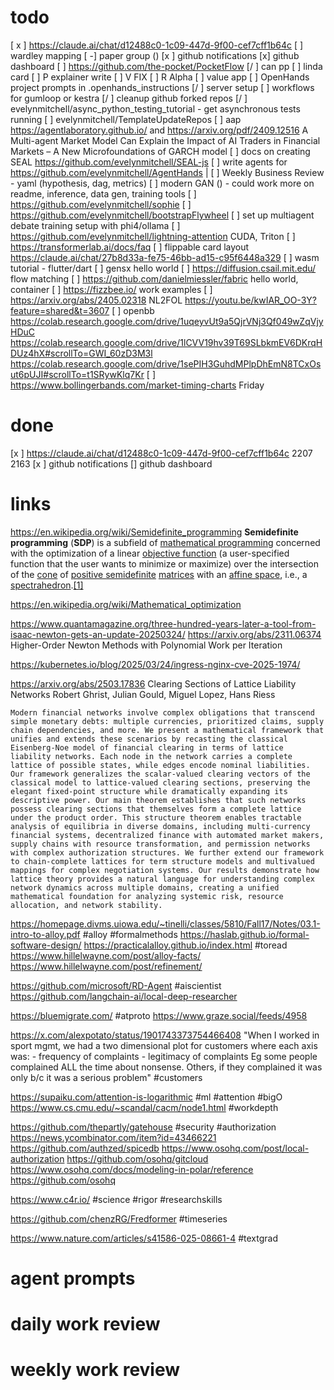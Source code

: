 
# todo

[ x ] https://claude.ai/chat/d12488c0-1c09-447d-9f00-cef7cff1b64c
[ ] wardley mapping
[ -] paper group ()
[x ] github notifications
[x]   github dashboard
[ ] https://github.com/the-pocket/PocketFlow
[/ ] can pp
[ ] linda card
[ ] P explainer write
[ ] V FIX
[ ] R Alpha
[ ] value app
[ ] OpenHands project prompts in .openhands_instructions
[/ ] server setup
[ ] workflows for gumloop or kestra
[/ ] cleanup github forked repos
[/ ] evelynmitchell/async_python_testing_tutorial - get asynchronous tests running
[ ] evelynmitchell/TemplateUpdateRepos
[ ] aap https://agentlaboratory.github.io/ and https://arxiv.org/pdf/2409.12516 A Multi-agent Market Model Can Explain the Impact of AI Traders in Financial Markets – A New Microfoundations of GARCH model
[ ] docs on creating SEAL https://github.com/evelynmitchell/SEAL-js
[ ] write agents for https://github.com/evelynmitchell/AgentHands |
[ ] Weekly Business Review - yaml (hypothesis, dag, metrics)
[ ] modern GAN () - could work more on readme, inference, data gen, training tools
[ ] https://github.com/evelynmitchell/sophie
[ ] https://github.com/evelynmitchell/bootstrapFlywheel
[ ] set up multiagent debate training setup with phi4/ollama
[ ] https://github.com/evelynmitchell/lightning-attention CUDA, Triton
[ ] https://transformerlab.ai/docs/faq
[ ] flippable card layout https://claude.ai/chat/27b8d33a-fe75-46bb-ad15-c95f6448a329
[ ] wasm tutorial - flutter/dart
[ ] gensx hello world
[ ] https://diffusion.csail.mit.edu/ flow matching 
[ ] https://github.com/danielmiessler/fabric hello world, container
[ ] https://fizzbee.io/ work examples
[ ] https://arxiv.org/abs/2405.02318 NL2FOL
https://youtu.be/kwIAR_OO-3Y?feature=shared&t=3607
[ ] openbb https://colab.research.google.com/drive/1uqeyvUt9a5QjrVNj3Qf049wZqVjyHDuC https://colab.research.google.com/drive/1lCVV19hv39T69SLbkmEV6DKrqHDUz4hX#scrollTo=GWI_60zD3M3l https://colab.research.google.com/drive/1sePIH3GuhdMPlpDhEmN8TCxOsut6pUJI#scrollTo=t1SRywKlq7Kr
[ ]  https://www.bollingerbands.com/market-timing-charts Friday
# done
[x  ] https://claude.ai/chat/d12488c0-1c09-447d-9f00-cef7cff1b64c 2207 2163
[x ] github notifications
[]   github dashboard
# links

https://en.wikipedia.org/wiki/Semidefinite_programming **Semidefinite programming** (**SDP**) is a subfield of [mathematical programming](https://en.wikipedia.org/wiki/Mathematical_programming "Mathematical programming") concerned with the optimization of a linear [objective function](https://en.wikipedia.org/wiki/Objective_function "Objective function") (a user-specified function that the user wants to minimize or maximize) over the intersection of the [cone](https://en.wikipedia.org/wiki/Cone_\(linear_algebra\) "Cone (linear algebra)") of [positive semidefinite](https://en.wikipedia.org/wiki/Positive-definite_matrix#Negative-definite,_semidefinite_and_indefinite_matrices "Positive-definite matrix") [matrices](https://en.wikipedia.org/wiki/Matrix_\(mathematics\) "Matrix (mathematics)") with an [affine space](https://en.wikipedia.org/wiki/Affine_space "Affine space"), i.e., a [spectrahedron](https://en.wikipedia.org/wiki/Spectrahedron "Spectrahedron").[[1]](https://en.wikipedia.org/wiki/Semidefinite_programming#cite_note-:0-1)

https://en.wikipedia.org/wiki/Mathematical_optimization

https://www.quantamagazine.org/three-hundred-years-later-a-tool-from-isaac-newton-gets-an-update-20250324/ https://arxiv.org/abs/2311.06374 Higher-Order Newton Methods with Polynomial Work per Iteration

https://kubernetes.io/blog/2025/03/24/ingress-nginx-cve-2025-1974/

https://arxiv.org/abs/2503.17836 Clearing Sections of Lattice Liability Networks
Robert Ghrist, Julian Gould, Miguel Lopez, Hans Riess

    Modern financial networks involve complex obligations that transcend simple monetary debts: multiple currencies, prioritized claims, supply chain dependencies, and more. We present a mathematical framework that unifies and extends these scenarios by recasting the classical Eisenberg-Noe model of financial clearing in terms of lattice liability networks. Each node in the network carries a complete lattice of possible states, while edges encode nominal liabilities. Our framework generalizes the scalar-valued clearing vectors of the classical model to lattice-valued clearing sections, preserving the elegant fixed-point structure while dramatically expanding its descriptive power. Our main theorem establishes that such networks possess clearing sections that themselves form a complete lattice under the product order. This structure theorem enables tractable analysis of equilibria in diverse domains, including multi-currency financial systems, decentralized finance with automated market makers, supply chains with resource transformation, and permission networks with complex authorization structures. We further extend our framework to chain-complete lattices for term structure models and multivalued mappings for complex negotiation systems. Our results demonstrate how lattice theory provides a natural language for understanding complex network dynamics across multiple domains, creating a unified mathematical foundation for analyzing systemic risk, resource allocation, and network stability. 

https://homepage.divms.uiowa.edu/~tinelli/classes/5810/Fall17/Notes/03.1-intro-to-alloy.pdf #alloy #formalmethods https://haslab.github.io/formal-software-design/ https://practicalalloy.github.io/index.html #toread https://www.hillelwayne.com/post/alloy-facts/ https://www.hillelwayne.com/post/refinement/ 

https://github.com/microsoft/RD-Agent #aiscientist https://github.com/langchain-ai/local-deep-researcher 

https://bluemigrate.com/ #atproto https://www.graze.social/feeds/4958

https://x.com/alexpotato/status/1901743373754466408 "When I worked in sport mgmt, we had a two dimensional plot for customers where each axis was: - frequency of complaints - legitimacy of complaints Eg some people complained ALL the time about nonsense. Others, if they complained it was only b/c it was a serious problem" #customers

https://supaiku.com/attention-is-logarithmic #ml #attention #bigO https://www.cs.cmu.edu/~scandal/cacm/node1.html #workdepth

https://github.com/thepartly/gatehouse #security #authorization https://news.ycombinator.com/item?id=43466221  https://github.com/authzed/spicedb https://www.osohq.com/post/local-authorization https://github.com/osohq/gitcloud https://www.osohq.com/docs/modeling-in-polar/reference https://github.com/osohq

https://www.c4r.io/ #science #rigor #researchskills

https://github.com/chenzRG/Fredformer #timeseries 

https://www.nature.com/articles/s41586-025-08661-4 #textgrad

# agent prompts

# daily work review

# weekly work review